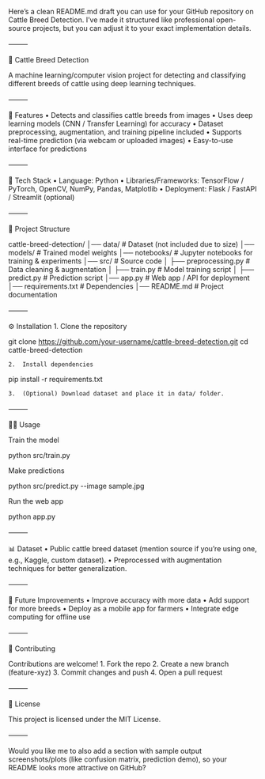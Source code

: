 
Here’s a clean README.md draft you can use for your GitHub repository on Cattle Breed Detection. I’ve made it structured like professional open-source projects, but you can adjust it to your exact implementation details.

⸻

🐄 Cattle Breed Detection

A machine learning/computer vision project for detecting and classifying different breeds of cattle using deep learning techniques.

⸻

📌 Features
	•	Detects and classifies cattle breeds from images
	•	Uses deep learning models (CNN / Transfer Learning) for accuracy
	•	Dataset preprocessing, augmentation, and training pipeline included
	•	Supports real-time prediction (via webcam or uploaded images)
	•	Easy-to-use interface for predictions

⸻

🚀 Tech Stack
	•	Language: Python
	•	Libraries/Frameworks: TensorFlow / PyTorch, OpenCV, NumPy, Pandas, Matplotlib
	•	Deployment: Flask / FastAPI / Streamlit (optional)

⸻

📂 Project Structure

cattle-breed-detection/
│── data/                # Dataset (not included due to size)
│── models/              # Trained model weights
│── notebooks/           # Jupyter notebooks for training & experiments
│── src/                 # Source code
│   ├── preprocessing.py # Data cleaning & augmentation
│   ├── train.py         # Model training script
│   ├── predict.py       # Prediction script
│── app.py               # Web app / API for deployment
│── requirements.txt     # Dependencies
│── README.md            # Project documentation


⸻

⚙️ Installation
	1.	Clone the repository

git clone https://github.com/your-username/cattle-breed-detection.git
cd cattle-breed-detection


	2.	Install dependencies

pip install -r requirements.txt


	3.	(Optional) Download dataset and place it in data/ folder.

⸻

🧑‍💻 Usage

Train the model

python src/train.py

Make predictions

python src/predict.py --image sample.jpg

Run the web app

python app.py


⸻

📊 Dataset
	•	Public cattle breed dataset (mention source if you’re using one, e.g., Kaggle, custom dataset).
	•	Preprocessed with augmentation techniques for better generalization.

⸻

🔮 Future Improvements
	•	Improve accuracy with more data
	•	Add support for more breeds
	•	Deploy as a mobile app for farmers
	•	Integrate edge computing for offline use

⸻

🤝 Contributing

Contributions are welcome!
	1.	Fork the repo
	2.	Create a new branch (feature-xyz)
	3.	Commit changes and push
	4.	Open a pull request

⸻

📜 License

This project is licensed under the MIT License.

⸻

Would you like me to also add a section with sample output screenshots/plots (like confusion matrix, prediction demo), so your README looks more attractive on GitHub?
